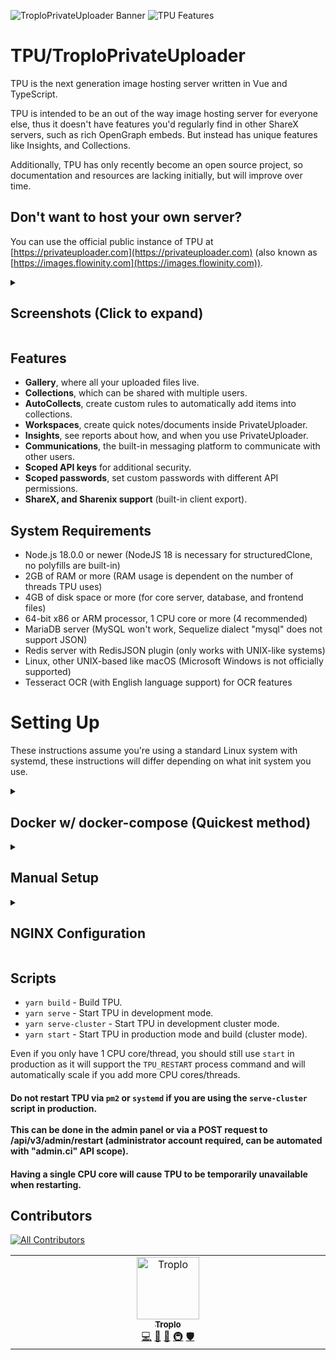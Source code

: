 ![TroploPrivateUploader Banner](https://i.troplo.com/i/9ea16d8ab178.png)
![TPU Features](https://i.troplo.com/i/086834402e31.png)

# TPU/TroploPrivateUploader

TPU is the next generation image hosting server written in Vue and TypeScript.

TPU is intended to be an out of the way image hosting server for everyone else, thus it doesn't have features you'd regularly find in other ShareX servers, such as rich OpenGraph embeds. But instead has unique features like Insights, and Collections.

Additionally, TPU has only recently become an open source project, so documentation and resources are lacking initially, but will improve over time.
## Don't want to host your own server?

You can use the official public instance of TPU at [https://privateuploader.com](https://privateuploader.com) (also
known as [https://images.flowinity.com](https://images.flowinity.com)).

<details>
  <summary><h2>Screenshots (Click to expand)</h2></summary>

View the full collection on [TPU](https://privateuploader.com/collections/2736179e19078284d9a5a4c1241289db7f777b180fed932b88162bbb2ec00ef1).

![Gallery](https://i.troplo.com/i/d68241bda319.png)
![Collection Page](https://i.troplo.com/i/a1fb3e1af098.png)
![User Profile](https://i.troplo.com/i/4d0adcf1c4a4.png)
![Insights](https://i.troplo.com/i/ab6170f5d976.png)
</details>

## Features

- **Gallery**, where all your uploaded files live.
- **Collections**, which can be shared with multiple users.
- **AutoCollects**, create custom rules to automatically add items into collections.
- **Workspaces**, create quick notes/documents inside PrivateUploader.
- **Insights**, see reports about how, and when you use PrivateUploader.
- **Communications**, the built-in messaging platform to communicate with other users.
- **Scoped API keys** for additional security.
- **Scoped passwords**, set custom passwords with different API permissions.
- **ShareX, and Sharenix support** (built-in client export).

## System Requirements

- Node.js 18.0.0 or newer (NodeJS 18 is necessary for structuredClone, no polyfills are built-in)
- 2GB of RAM or more (RAM usage is dependent on the number of threads TPU uses)
- 4GB of disk space or more (for core server, database, and frontend files)
- 64-bit x86 or ARM processor, 1 CPU core or more (4 recommended)
- MariaDB server (MySQL won't work, Sequelize dialect "mysql" does not support JSON)
- Redis server with RedisJSON plugin (only works with UNIX-like systems)
- Linux, other UNIX-based like macOS (Microsoft Windows is not officially supported)
- Tesseract OCR (with English language support) for OCR features

# Setting Up
These instructions assume you're using a standard Linux system with systemd, these instructions will differ depending on what init system you use.
<details>
  <summary><h2>Docker w/ docker-compose (Quickest method)</h2></summary>

1. Clone the Docker-specific repo: `git clone https://github.com/PrivateUploader/docker-compose privateuploader`
2. Change directory into repo: `cd privateuploader`
3. Create the container (change the environment variables to your liking): `DB_DATABASE=privateuploader DB_USER=privateuploader DB_PASSWORD=CHANGE_ME DB_ROOT_PASSWORD=CHANGE_ME docker-compose up -d`
4. Follow the setup wizard on http://localhost:34582
5. You must change the MariaDB server hostname to `mariadb` and the redis hostname to `redis` in the setup wizard. (seen below):
      ![Setup Wizard](https://i.troplo.com/i/87987421cfa1.png)
      ![Setup Wizard](https://i.troplo.com/i/582d2fd8d1a7.png)
</details>

<details>
  <summary><h2>Manual Setup</h2></summary>

1. Create TPU user and group: `useradd -m tpu`
2. Install MariaDB and Redis (with the RedisJSON plugin) on your server.
3. Login as the TPU user: `su tpu`
4. Change directory into TPU home directory: `cd`
5. Clone the repository: `git clone https://github.com/Troplo/PrivateUploader private-uploader`
6. Change directory into the repository: `cd private-uploader`
7. Install dependencies: `yarn install`
8. Create systemd service files for TPU with `cp tpu.service /etc/systemd/system/tpu.service`
9. Modify the systemd service file (use nano, vim, etc), replace all instances of `CHANGE_ME` with your own values. Do not run TPU as root user and use the user created earlier.
10. Start TPU and start on boot with `systemctl enable tpu --now`
11. Follow the setup wizard on http://localhost:34582 and configure NGINX web server.
</details>

<details>
  <summary><h2>NGINX Configuration</h2></summary>

1. TPU includes an example NGINX configuration file, you can find it at `nginx.conf` in either of the Docker or primary TPU repositories.
2. Copy it to your NGINX configuration directory: `cp nginx.conf /etc/nginx/conf.d/tpu.conf` (this folder can differ between distributions, it could be `/etc/nginx/sites-available`, if so, symlink it to `/etc/nginx/sites-enabled`).
3. Modify the NGINX configuration file (use nano, vim, etc), replace all instances of `CHANGE_ME` with your own values.
4. Test the NGINX configuration: `nginx -t`
5. If the test is successful, reload NGINX: `systemctl restart nginx`
</details>

## Scripts

- `yarn build` - Build TPU.
- `yarn serve` - Start TPU in development mode.
- `yarn serve-cluster` - Start TPU in development cluster mode.
- `yarn start` - Start TPU in production mode and build (cluster mode).

Even if you only have 1 CPU core/thread, you should still use `start` in production as it will support the `TPU_RESTART`
process command and will automatically scale if you add more CPU cores/threads.

#### Do not restart TPU via `pm2` or `systemd` if you are using the `serve-cluster` script in production.<br><br>This can be done in the admin panel or via a POST request to /api/v3/admin/restart (administrator account required, can be automated with "admin.ci" API scope).

#### Having a single CPU core will cause TPU to be temporarily unavailable when restarting.


## Contributors
[![All Contributors](https://img.shields.io/github/all-contributors/Troplo/PrivateUploader?color=ee8449&style=flat-square)](#contributors)


<!-- ALL-CONTRIBUTORS-LIST:START - Do not remove or modify this section -->
<!-- prettier-ignore-start -->
<!-- markdownlint-disable -->
<table>
  <tbody>
    <tr>
      <td align="center" valign="top" width="14.28%"><a href="https://troplo.com"><img src="https://avatars.githubusercontent.com/u/45160807?v=4?s=100" width="100px;" alt="Troplo"/><br /><sub><b>Troplo</b></sub></a><br /><a href="#code-Troplo" title="Code">💻</a> <a href="#doc-Troplo" title="Documentation">📖</a> <a href="#data-Troplo" title="Data">🔣</a> <a href="#infra-Troplo" title="Infrastructure (Hosting, Build-Tools, etc)">🚇</a> <a href="#security-Troplo" title="Security">🛡️</a></td>
    </tr>
  </tbody>
</table>

<!-- markdownlint-restore -->
<!-- prettier-ignore-end -->

<!-- ALL-CONTRIBUTORS-LIST:END -->
